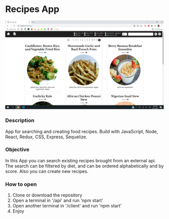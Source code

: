 # Recipes App

<p align='center'>
    <img src='/screenshot.jpg' </img>
</p>

### Description

App for searching and creating food recipes. Build with JavaScript, Node, React, Redux, CSS, Express, Sequelize. 

### Objective

In this App you can search existing recipes brought from an external api. The search can be filtered by diet, and can be ordered alphabetically and by score.
Also you can create new recipes.

### How to open

<ol>
    <li>Clone or download the repository</li>
    <li>Open a terminal in '/api' and run 'npm start'</li>
    <li>Open another terminal in '/client' and run 'npm start'</li>
    <li>Enjoy</li>
</ol>
